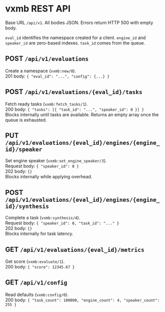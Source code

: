 # vxmb REST API

Base URL `/api/v1`. All bodies JSON. Errors return HTTP 500 with empty body.

`eval_id` identifies the namespace created for a client. `engine_id` and `speaker_id` are zero-based indexes. `task_id` comes from the queue.

## POST `/api/v1/evaluations`
Create a namespace (`vxmb:new/0`).  
201 body: `{ "eval_id": "...", "config": {...} }`

## POST `/api/v1/evaluations/{eval_id}/tasks`
Fetch ready tasks (`vxmb:fetch_tasks/1`).  
200 body: `{ "tasks": [{ "task_id": "...", "speaker_id": 0 }] }`  
Blocks internally until tasks are available.
Returns an empty array once the queue is exhausted.

## PUT `/api/v1/evaluations/{eval_id}/engines/{engine_id}/speaker`
Set engine speaker (`vxmb:set_engine_speaker/3`).  
Request body: `{ "speaker_id": 0 }`  
202 body: `{}`  
Blocks internally while applying overhead.

## POST `/api/v1/evaluations/{eval_id}/engines/{engine_id}/synthesis`
Complete a task (`vxmb:synthesis/4`).  
Request body: `{ "speaker_id": 0, "task_id": "..." }`  
202 body: `{}`  
Blocks internally for task latency.

## GET `/api/v1/evaluations/{eval_id}/metrics`
Get score (`vxmb:evaluate/1`).  
200 body: `{ "score": 12345.67 }`

## GET `/api/v1/config`
Read defaults (`vxmb:config/0`).  
200 body: `{ "task_count": 100000, "engine_count": 4, "speaker_count": 255 }`
